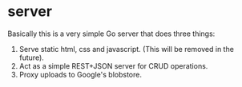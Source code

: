 # server

Basically this is a very simple Go server that does three things:

 1. Serve static html, css and javascript. (This will be removed in the future).
 2. Act as a simple REST+JSON server for CRUD operations.
 3. Proxy uploads to Google's blobstore.
